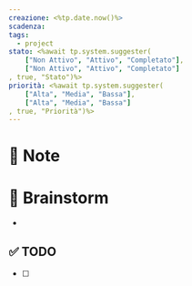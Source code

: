 ```yaml
---
creazione: <%tp.date.now()%>
scadenza:
tags:
  - project
stato: <%await tp.system.suggester(
    ["Non Attivo", "Attivo", "Completato"], 
    ["Non Attivo", "Attivo", "Completato"]
, true, "Stato")%>
priorità: <%await tp.system.suggester(
    ["Alta", "Media", "Bassa"], 
    ["Alta", "Media", "Bassa"]
, true, "Priorità")%>
---
```


# 📝 Note




# 🧠 Brainstorm

- 


## ✅ TODO

- [ ] 


